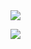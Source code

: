 <!--
### <a href="https://github.com/anuraghazra/github-readme-stats">
###   <img height=200 align="center" src="https://github-readme-stats.vercel.app/api?username=JustHm228&show-icons=true&layout=compact&theme=gotham" />
### </a>
### <a href="https://github.com/anuraghazra/github-readme-stats">
###   <img height=200 align="center" src="https://github-readme-stats.vercel.app/api/top-langs/?username=JustHm228&show-icons=true&layout=compact&theme=gotham" />
### </a>
-->

<!--
### [![Anurag's GitHub stats](https://github-readme-stats.vercel.app/api?username=JustHm228&show-icons=true&layout=compact&theme=gotham)](https://github.com/anuraghazra/github-readme-stats)
### [![Harlok's wakatime stats](https://github-readme-stats.vercel.app/api/wakatime?username=JustHm228&show-icons=true&layout=compact&theme=gotham)](https://github.com/anuraghazra/github-readme-stats)
### [![Top Langs](https://github-readme-stats.vercel.app/api/top-langs/?username=JustHm228&show-icons=true&layout=compact&theme=gotham)](https://github.com/anuraghazra/github-readme-stats)
### [![](https://github-profile-trophy.vercel.app/?username=JustHm228)](https://github.com/JustHm228/JustHm228)
### [![Readme Card](https://github-readme-stats.vercel.app/api/pin/?username=JustHm228&repo=JLatenter&show-icons=true&theme=gotham)](https://github.com/anuraghazra/github-readme-stats)
-->

<a href="https://github.com/JustHm228">
    <img src="https://github-readme-stats.vercel.app/api?username=JustHm228&show_icons=true&layout=compact&theme=gotham" />
    <p><img src="https://github-readme-stats.vercel.app/api/wakatime?username=JustHm228&show-icons=true&layout=compact&theme=gotham" />
  </a>
</p>

<!--
<a href="https://github.com/anuraghazra/github-readme-stats">
  <img height=200 align="center" src="https://github-readme-stats.vercel.app/api/wakatime?username=JustHm228&show-icons=true&layout=compact&theme=gotham" />
</a>
-->

<!--
### Hi there 👋
-->

<!--
**JustHm228/JustHm228** is a ✨ _special_ ✨ repository because its `README.md` (this file) appears on your GitHub profile.

Here are some ideas to get you started:

- 🔭 I’m currently working on ...
- 🌱 I’m currently learning ...
- 👯 I’m looking to collaborate on ...
- 🤔 I’m looking for help with ...
- 💬 Ask me about ...
- 📫 How to reach me: ...
- 😄 Pronouns: ...
- ⚡ Fun fact: ...
-->
